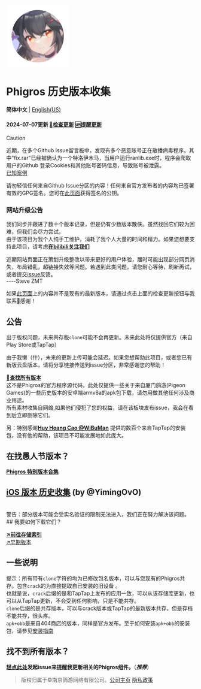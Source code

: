 ![新九鸟](icon.png "新图标")
# Phigros 历史版本收集

**简体中文** | [English(US)](https://stevezmtstudios.github.io/Phigros-history/README_en-us)

#### 2024-07-07更新 [**🔄检查更新**](https://github.com/SteveZMTstudios/Phigros-history/issues) [🆙提醒更新](https://github.com/SteveZMTstudios/Phigros-history/issues/new/choose)

> [!CAUTION]
> 近期，在多个Github Issue留言板中，发现有多个恶意账号正在散播病毒程序。其中"fix.rar"已经被确认为一个特洛伊木马，当用户运行ranlib.exe时，程序会爬取用户的Github 登录Cookies和其他账号密码信息，导致账号被泄露。
> <br>[已知案例](https://www.v2ex.com/t/1068305)
> 
> 请勿轻信任何来自Github Issue分区的内容！任何来自官方发布者的内容均已签署有效的GPG签名。您可在[此页面](https://si1vr.github.io/key)获得签名的公钥。



### 网站升级公告
我们同步并跟进了数十个版本记录，但是仍有少数版本散佚。虽然找回它们较为困难，但我们会尽力尝试。
<br>由于该项目为我个人纯手工维护，消耗了我个人大量的时间和精力。如果您想要支持此项目，请考虑[**在bilibili关注我们**](https://space.bilibili.com/474130186)


近期网站页面正在策划升级整改以带来更好的用户体验，届时可能出现部分网页消失，布局错乱，超链接失效等问题。若遇到此类问题，请您耐心等待，刷新再试，或者提交[issue](https://github.com/SteveZMTstudios/Phigros-history/issues/new/)反馈。 
<br>                    ----Steve ZMT

如果[此页面](/ver_data/VersionList_3.x.md)上的内容并不是现有的最新版本，请通过点击上面的检查更新按钮与我联系🥳感谢！

## 公告
出于版权问题，未来共存版`clone`可能不会再更新。未来此处将仅提供官方（来自Play Store或TapTap）

由于我懒（什），未来的更新上传可能会延迟。如果您想帮助此项目，或者您已有新版云盘版本，请将分享链接传送到issue分区，非常感谢您的帮助！


[**🔗查找所有版本**](/ver_data/VersionList_3.x.md)<br>
这不是Phigros的官方程序源代码，此处仅提供一些关于来自厦门鸽游(Pigeon Games)的一些历史版本的安卓端armv8a的apk包下载，请勿用做其他任何涉及商业用途。<br>所有素材收集自网络,如果他们侵犯了您的权益，请在该板块发布issue，我会在看到后立即删除它们。

另：特别感谢[**Huy Hoang Cao @WiBuMan**](https://github.com/WiBuMan) 
提供的数百个来自TapTap的安装包，没有他的帮助，该项目不可能发展地如此庞大。

## 在找愚人节版本？

[**Phigros 特别版本合集**](https://stevezmtstudios.github.io/Phigros-history/doc/special)

## [iOS 版本 历史收集](https://github.com/YimingOvO/Phigros-History-iOS) (by @YimingOvO)

<br>
警告：部分版本可能会受实名验证的限制无法进入，我们正在努力解决该问题。
<br>
## 我要如何下载它们？

[**↗️前往存储索引**](/ver_data/VersionList_3.x.md)
<br>[↗️早期版本](/ver_data/VersionList_2.x.md)
<br>

## 一些说明
提示：所有带有`clone`字符的均为已修改包名版本，可以与您现有的Phigros共存。包含`crack`的为直接提取自已安装的旧设备 。<br>
也就是说，`crack`后缀的是和TapTap上发布的应用一致，可以从该存储库更新，也可以从TapTap更新，不会受到任何影响，只是不能共存。<br>
`clone`后缀的是共存版本，可以与crack版本或TapTap的最新版本共存，但是存档不能共存，很头疼。
<br>`apk+obb`是来自404商店的版本，同样是官方发布。至于如何安装`apk+obb`的安装包，请参见[安装指南](/doc/install-apk-obb)



## 找不到所有版本？<br>
[**轻点此处**](https://github.com/SteveZMTstudios/Phigros-history/issues/new/choose)**发起issue来提醒我更新相关的Phigros组件。**（***推荐***）
<br>
> 版权归属于&copy;南京鸽游网络有限公司。[公司主页](https://pigeon-games.com/?utm_source=Phigros-history&utm_medium=OfficialWebsite&utm_campaign=Android) [隐私政策](https://pigeon-games.com/news/2)
